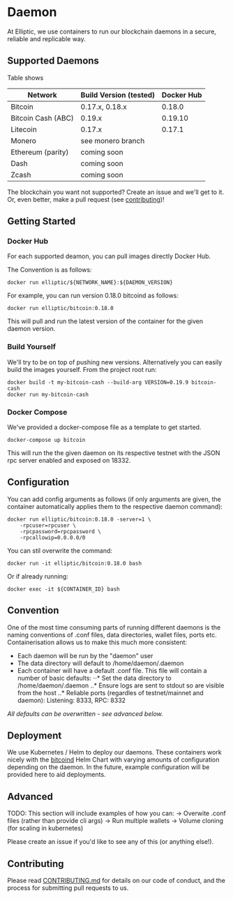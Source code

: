 # Daemon

At Elliptic, we use containers to run our blockchain daemons in a secure, reliable and replicable way.

## Supported Daemons

Table shows

| Network | Build Version (tested) | Docker Hub  |
| ------------- | --------------| ------------|
| Bitcoin | 0.17.x, 0.18.x | 0.18.0 |
| Bitcoin Cash (ABC) | 0.19.x | 0.19.10 |
| Litecoin | 0.17.x | 0.17.1 |
| Monero | see monero branch |  |
| Ethereum (parity) | coming soon |  |
| Dash | coming soon |  |
| Zcash | coming soon |  |

The blockchain you want not supported? Create an issue and we'll get to it. Or, even better, make a pull request (see [contributing](/CONTRIBUTING.md))!

## Getting Started

### Docker Hub 

For each supported deamon, you can pull images directly Docker Hub. 

The Convention is as follows:
```
docker run elliptic/${NETWORK_NAME}:${DAEMON_VERSION}
```
For example, you can run version 0.18.0 bitcoind as follows:
```
docker run elliptic/bitcoin:0.18.0
```
This will pull and run the latest version of the container for the given daemon version.

### Build Yourself
We'll try to be on top of pushing new versions. Alternatively you can easily build the images yourself. From the project root run:

```
docker build -t my-bitcoin-cash --build-arg VERSION=0.19.9 bitcoin-cash 
docker run my-bitcoin-cash
```


### Docker Compose
We've provided a docker-compose file as a template to get started.
```
docker-compose up bitcoin
```
This will run the the given daemon on its respective testnet with the JSON rpc server enabled and exposed on 18332.

## Configuration

You can add config arguments as follows (if only arguments are given, the container automatically applies them to the respective daemon command):
```
docker run elliptic/bitcoin:0.18.0 -server=1 \
	-rpcuser=rpcuser \
	-rpcpassword=rpcpassword \
	-rpcallowip=0.0.0.0/0
```
You can stil overwrite the command:
```
docker run -it elliptic/bitcoin:0.18.0 bash
```
Or if already running:
```
docker exec -it ${CONTAINER_ID} bash
```

## Convention
One of the most time consuming parts of running different daemons is the naming conventions of .conf files, data directories, wallet files, ports etc.
Containerisation allows us to make this much more consistent:
  - Each daemon will be run by the "daemon" user
  - The data directory will default to /home/daemon/.daemon
  - Each container will have a default .conf file. This file will contain a number of basic defaults:
  ⋅⋅* Set the data directory to /home/daemon/.daemon
  ..* Ensure logs are sent to stdout so are visible from the host
	..* Reliable ports (regardles of testnet/mainnet and daemon): Listening: 8333, RPC: 8332

*All defaults can be overwritten - see advanced below.*

## Deployment

We use Kubernetes / Helm to deploy our daemons. 
These containers work nicely with the [bitcoind](https://github.com/helm/charts/tree/master/stable/bitcoind) Helm Chart with varying amounts of configuration depending on the daemon.
In the future, example configuration will be provided here to aid deployments.

## Advanced
TODO: This section will include examples of how you can:
 -> Overwite .conf files (rather than provide cli args)
 -> Run multiple wallets
 -> Volume cloning (for scaling in kubernetes)

Please create an issue if you'd like to see any of this (or anything else!).

## Contributing
Please read [CONTRIBUTING.md](CONTRIBUTING.md) for details on our code of conduct, and the process for submitting pull requests to us.

